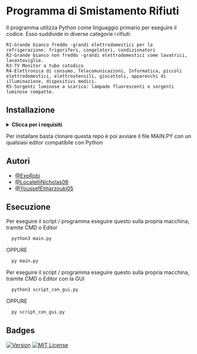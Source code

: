 
# Programma di Smistamento Rifiuti

Il programma utilizza Python come linguaggio primario per eseguire il codice. Esso suddivide in diverse categorie i rifiuti:



    R1-Grande bianco freddo -grandi elettrodomestici per la refrigerazione: frigoriferi, congelatori, condizionatori
    R2-Grande bianco non freddo -grandi elettrodomestici come lavatrici, lavastoviglie.
    R3-TV Monitor a tubo catodico
    R4-Elettronica di consumo, Telecomunicazioni, Informatica, piccoli elettrodomestici, elettroutensili, giocattoli, apparecchi di illuminazione, dispositivi medici.
    R5-Sorgenti luminose a scarica: lampade fluorescenti e sorgenti luminose compatte.




## Installazione

<details>
  <summary><strong>Clicca per i requisiti</strong></summary>

  - Python 3.11 o maggiore
  - Un Editor
    - compatibilità con python
  - Tutti i file scaricati dalla reposotory
  
</details>

Per installare basta clonare questa repo è poi avviare il file MAIN.PY con un qualsiasi editor compatibile con Python


## Autori

- [@ExpRobi](https://www.github.com/ExpRobi)
- [@LocatelliNicholas06](https://www.github.com/LocatelliNicholas06)
- [@YoussefElmarzouki05](https://www.github.com/YoussefElmarzouki05)


## Esecuzione

Per eseguire il script / programma eseguire questo sulla propria macchina, tramite CMD o Editor

```bash
  python3 main.py
  ```
OPPURE

```bash
  py main.py
```

Per eseguire il script / programma eseguire questo sulla propria macchina, tramite CMD o Editor con la GUI

```bash
  python3 script_con_gui.py
  ```
OPPURE
```bash
  py script_con_gui.py
```

## Badges

[![Version](https://img.shields.io/badge/Version-%202.1-red.svg)](https://github.com/ExpRobi/Progetto-Git_GitHub)
[![MIT License](https://img.shields.io/badge/License-MIT-green.svg)](https://choosealicense.com/licenses/mit/)

